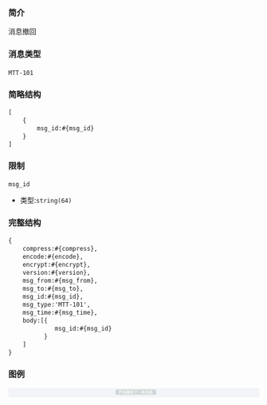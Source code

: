 ### 简介

消息撤回

### 消息类型

`MTT-101`

### 简略结构
```
[
    {
        msg_id:#{msg_id}
    }
]
```
### 限制

`msg_id`
- 类型:`string(64)`

### 完整结构
```
{
    compress:#{compress},
    encode:#{encode},
    encrypt:#{encrypt},
    version:#{version},
    msg_from:#{msg_from},
    msg_to:#{msg_to},
    msg_id:#{msg_id},
    msg_type:'MTT-101',
    msg_time:#{msg_time},
    body:[{
             msg_id:#{msg_id}
          }
    ]
}
```

### 图例

![Alt text][demo]

[demo]:https://github.com/GepengCn/tlim/blob/master/images/MTT_101.png?raw=true
